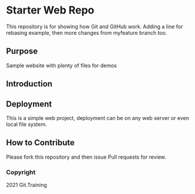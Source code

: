 # Starter Web Repo

This repository is for showing how Git and GitHub work. Adding a line for rebasing example,
then more changes from myfeature branch too.

## Purpose

Sample website with plenty of files for demos

## Introduction

## Deployment

This is a simple web project, deployment can be on any web server or even local file system.

## How to Contribute

Please fork this repository and then issue Pull requests for review.

### Copyright
2021 Git.Training